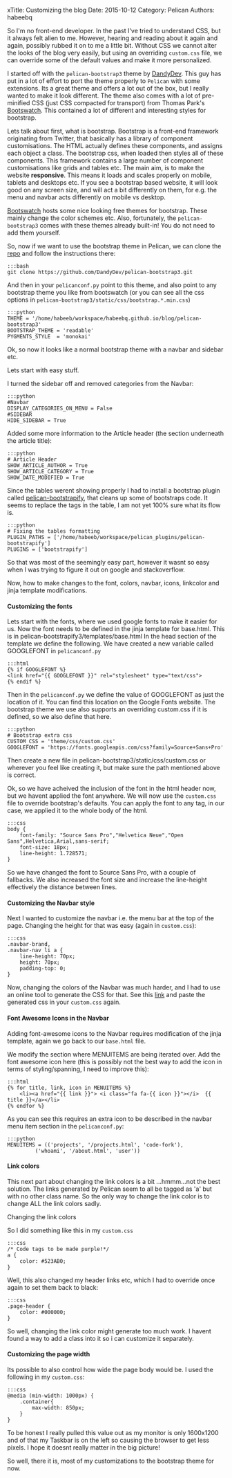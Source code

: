 xTitle: Customizing the blog
Date: 2015-10-12
Category: Pelican
Authors: habeebq

So I'm no front-end developer. In the past I've tried to understand CSS, but it always felt alien to me. However, hearing and reading about it again and again, possibly rubbed it on to me a little bit. Without CSS we cannot alter the looks of the blog very easily, but using an overriding `custom.css` file, we can override some of the default values and make it more personalized.

I started off with the `pelican-bootstrap3` theme by [DandyDev](https://github.com/DandyDev/pelican-bootstrap3). This guy has put in a lot of effort to port the theme properly to `Pelican` with some extensions. Its a great theme and offers a lot out of the box, but I really wanted to make it look different. The theme also comes with a lot of pre-minified CSS (just CSS compacted for transport) from Thomas Park's [Bootswatch](http://bootswatch.com/). This contained a lot of different and interesting styles for bootstrap.

Lets talk about first, what is bootstrap. Bootstrap is a front-end framework originating from Twitter, that basically has a library of component customisations. The HTML actually defines these components, and assigns each object a class. The bootstrap css, when loaded then styles all of these components. This framework contains a large number of component customisations like grids and tables etc. The main aim, is to make the website **responsive**. This means it loads and scales properly on mobile, tablets and desktops etc. If you see a bootstrap based website, it will look good on any screen size, and will act a bit differently on them, for e.g. the menu and navbar acts differently on mobile vs desktop.

[Bootswatch](http://bootswatch.com/) hosts some nice looking free themes for bootstrap. These mainly change the color schemes etc. Also, fortunately, the `pelican-bootstrap3` comes with these themes already built-in! You do not need to add them yourself.


So, now if we want to use the bootstrap theme in Pelican, we can clone the [repo](https://github.com/DandyDev/pelican-bootstrap3) and follow the instructions there:

	:::bash
	git clone https://github.com/DandyDev/pelican-bootstrap3.git

And then in your `pelicanconf.py` point to this theme, and also point to any bootstrap theme you like from bootswatch (or you can see all the css options in `pelican-bootstrap3/static/css/bootstrap.*.min.css`)

	:::python
	THEME = '/home/habeeb/workspace/habeebq.github.io/blog/pelican-bootstrap3'
	BOOTSTRAP_THEME = 'readable'
	PYGMENTS_STYLE  = 'monokai'

Ok, so now it looks like a normal bootstrap theme with a navbar and sidebar etc.

Lets start with easy stuff.

I turned the sidebar off and removed categories from the Navbar:

	:::python
    #Navbar
    DISPLAY_CATEGORIES_ON_MENU = False
    #SIDEBAR
    HIDE_SIDEBAR = True

Added some more information to the Article header (the section underneath the article title):

	:::python
    # Article Header
	SHOW_ARTICLE_AUTHOR = True
	SHOW_ARTICLE_CATEGORY = True
	SHOW_DATE_MODIFIED = True

Since the tables werent showing properly I had to install a bootstrap plugin called [pelican-bootstrapify](https://github.com/ingwinlu/pelican-bootstrapify), that cleans up some of bootstraps code. It seems to replace the tags in the table, I am not yet 100% sure what its flow is. 

	:::python
    # Fixing the tables formatting
	PLUGIN_PATHS = ['/home/habeeb/workspace/pelican_plugins/pelican-bootstrapify']
	PLUGINS = ['bootstrapify']

So that was most of the seemingly easy part, however it wasnt so easy when I was trying to figure it out on google and stackoverflow.

Now, how to make changes to the font, colors, navbar, icons, linkcolor and jinja template modifications.

#### Customizing the fonts
Lets start with the fonts, where we used google fonts to make it easier for us. Now the font needs to be defined in the jinja template for base.html. This is in pelican-bootstrapify3/templates/base.html
In the head section of the template we define the following. We have created a new variable called GOOGLEFONT in `pelicanconf.py`

	:::html
    {% if GOOGLEFONT %}
	<link href="{{ GOOGLEFONT }}" rel="stylesheet" type="text/css">
    {% endif %}

Then in the `pelicanconf.py` we define the value of GOOGLEFONT as just the location of it. You can find this location on the Google Fonts website. The bootstrap theme we use also supports an overriding custom.css if it is defined, so we also define that here.

	:::python
    # Bootstrap extra css
	CUSTOM_CSS = 'theme/css/custom.css'
	GOOGLEFONT = 'https://fonts.googleapis.com/css?family=Source+Sans+Pro'

Then create a new file in pelican-bootstrap3/static/css/custom.css or wherever you feel like creating it, but make sure the path mentioned above is correct.

Ok, so we have acheived the inclusion of the font in the html header now, but we havent applied the font anywhere. We will now use the `custom.css` file to override bootstrap's defaults. You can apply the font to any tag, in our case, we applied it to the whole body of the html.

	:::css
	body {
		font-family: "Source Sans Pro","Helvetica Neue","Open Sans",Helvetica,Arial,sans-serif;
		font-size: 18px;
		line-height: 1.728571;
	}

So we have changed the font to Source Sans Pro, with a couple of fallbacks. We also increased the font size and increase the line-height effectively the distance between lines.

#### Customizing the Navbar style
Next I wanted to customize the navbar i.e. the menu bar at the top of the page. Changing the height for that was easy (again in `custom.css`):

	:::css
	.navbar-brand,
	.navbar-nav li a {
		line-height: 70px;
		height: 70px;
		padding-top: 0;
	}

Now, changing the colors of the Navbar was much harder, and I had to use an online tool to generate the CSS for that. See this [link](http://bootstrap3-menu.codedorigin.com/#sthash.RdlMZNJ4.mNUqqyEa.dpbs) and paste the generated css in your `custom.css` again.


#### Font Awesome Icons in the Navbar
Adding font-awesome icons to the Navbar requires modification of the jinja template, again we go back to our `base.html` file. 

We modify the section where MENUITEMS are being iterated over. Add the font awesome icon here (this is possibly not the best way to add the icon in terms of styling/spanning, I need to improve this):

	:::html
	{% for title, link, icon in MENUITEMS %}
		<li><a href="{{ link }}"> <i class="fa fa-{{ icon }}"></i>  {{ title }}</a></li>
	{% endfor %}

As you can see this requires an extra icon to be described in the navbar menu item section in the `pelicanconf.py`:

	:::python
	MENUITEMS = (('projects', '/projects.html', 'code-fork'),
             ('whoami', '/about.html', 'user'))


#### Link colors
This next part about changing the link colors is a bit ...hmmm...not the best solution.
The links generated by Pelican seem to all be tagged as 'a' but with no other class name. So the only way to change the link color is to change ALL the link colors sadly. 

Changing the link colors

So I did something like this in my `custom.css`

	:::css
	/* Code tags to be made purple!*/
	a {
		color: #523AB0;
	}

Well, this also changed my header links etc, which I had to override once again to set them back to black:

	:::css
	.page-header {
		color: #000000;
	}

So well, changing the link color might generate too much work. I havent found a way to add a class into it so i can customize it separately.

#### Customizing the page width
Its possible to also control how wide the page body would be. I used the following in my `custom.css`:

	:::css
	@media (min-width: 1000px) {
		.container{
			max-width: 850px;
		}
	}


To be honest I really pulled this value out as my monitor is only 1600x1200 and of that my Taskbar is on the left so causing the browser to get less pixels. I hope it doesnt really matter in the big picture!

So well, there it is, most of my customizations to the bootstrap theme for now. 


